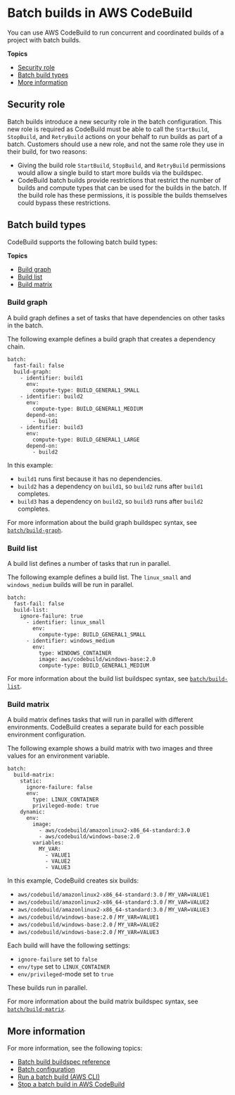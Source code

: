 # Batch builds in AWS CodeBuild<a name="batch-build"></a>

You can use AWS CodeBuild to run concurrent and coordinated builds of a project with batch builds\. 

**Topics**
+ [Security role](#batch_security_role)
+ [Batch build types](#batch_build_types)
+ [More information](#batch_more_info)

## Security role<a name="batch_security_role"></a>

Batch builds introduce a new security role in the batch configuration\. This new role is required as CodeBuild must be able to call the `StartBuild`, `StopBuild`, and `RetryBuild` actions on your behalf to run builds as part of a batch\. Customers should use a new role, and not the same role they use in their build, for two reasons:
+ Giving the build role `StartBuild`, `StopBuild`, and `RetryBuild` permissions would allow a single build to start more builds via the buildspec\.
+ CodeBuild batch builds provide restrictions that restrict the number of builds and compute types that can be used for the builds in the batch\. If the build role has these permissions, it is possible the builds themselves could bypass these restrictions\.

## Batch build types<a name="batch_build_types"></a>

CodeBuild supports the following batch build types:

**Topics**
+ [Build graph](#batch_build_graph)
+ [Build list](#batch_build_list)
+ [Build matrix](#batch_build_matrix)

### Build graph<a name="batch_build_graph"></a>

A build graph defines a set of tasks that have dependencies on other tasks in the batch\. 

The following example defines a build graph that creates a dependency chain\. 

```
batch:
  fast-fail: false
  build-graph:
    - identifier: build1
      env:
        compute-type: BUILD_GENERAL1_SMALL
    - identifier: build2
      env:
        compute-type: BUILD_GENERAL1_MEDIUM
      depend-on:
        - build1
    - identifier: build3
      env:
        compute-type: BUILD_GENERAL1_LARGE
      depend-on:
        - build2
```

In this example:
+ `build1` runs first because it has no dependencies\.
+ `build2` has a dependency on `build1`, so `build2` runs after `build1` completes\.
+ `build3` has a dependency on `build2`, so `build3` runs after `build2` completes\.

For more information about the build graph buildspec syntax, see [`batch/build-graph`](batch-build-buildspec.md#build-spec.batch.build-graph)\.

### Build list<a name="batch_build_list"></a>

A build list defines a number of tasks that run in parallel\. 

The following example defines a build list\. The `linux_small` and `windows_medium` builds will be run in parallel\.

```
batch:
  fast-fail: false
  build-list:
    ignore-failure: true
      - identifier: linux_small
        env:
          compute-type: BUILD_GENERAL1_SMALL
      - identifier: windows_medium
        env:
          type: WINDOWS_CONTAINER
          image: aws/codebuild/windows-base:2.0
          compute-type: BUILD_GENERAL1_MEDIUM
```

For more information about the build list buildspec syntax, see [`batch/build-list`](batch-build-buildspec.md#build-spec.batch.build-list)\.

### Build matrix<a name="batch_build_matrix"></a>

A build matrix defines tasks that will run in parallel with different environments\. CodeBuild creates a separate build for each possible environment configuration\. 

The following example shows a build matrix with two images and three values for an environment variable\.

```
batch:
  build-matrix:
    static:
      ignore-failure: false
      env:
        type: LINUX_CONTAINER
        privileged-mode: true
    dynamic:
      env:
        image:
          - aws/codebuild/amazonlinux2-x86_64-standard:3.0
          - aws/codebuild/windows-base:2.0
        variables:
          MY_VAR:
            - VALUE1
            - VALUE2
            - VALUE3
```

In this example, CodeBuild creates six builds:
+ `aws/codebuild/amazonlinux2-x86_64-standard:3.0` / `MY_VAR=VALUE1`
+ `aws/codebuild/amazonlinux2-x86_64-standard:3.0` / `MY_VAR=VALUE2`
+ `aws/codebuild/amazonlinux2-x86_64-standard:3.0` / `MY_VAR=VALUE3`
+ `aws/codebuild/windows-base:2.0` / `MY_VAR=VALUE1`
+ `aws/codebuild/windows-base:2.0` / `MY_VAR=VALUE2`
+ `aws/codebuild/windows-base:2.0` / `MY_VAR=VALUE3`

Each build will have the following settings:
+ `ignore-failure` set to `false`
+ `env/type` set to `LINUX_CONTAINER`
+ `env/privileged`\-mode set to `true`

These builds run in parallel\.

For more information about the build matrix buildspec syntax, see [`batch/build-matrix`](batch-build-buildspec.md#build-spec.batch.build-matrix)\.

## More information<a name="batch_more_info"></a>

For more information, see the following topics:
+ [Batch build buildspec reference](batch-build-buildspec.md)
+ [Batch configuration](create-project-console.md#create-project-console-batch-config)
+ [Run a batch build \(AWS CLI\)](run-batch-build-cli.md)
+ [Stop a batch build in AWS CodeBuild ](stop-batch-build.md)